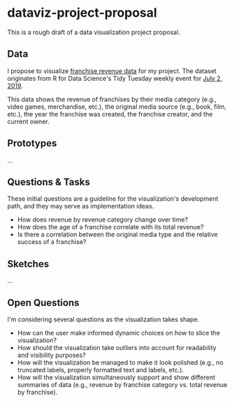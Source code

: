 # dataviz-project-proposal
This is a rough draft of a data visualization project proposal.

## Data
I propose to visualize [franchise revenue data](https://gist.github.com/vwm/1598b47bed8c5ecdd18dea2fb52680f4/#file-readme-md) for my project.  The dataset originates from R for Data Science's Tidy Tuesday weekly event for [July 2, 2019](https://github.com/rfordatascience/tidytuesday/tree/master/data/2019/2019-07-02).

This data shows the revenue of franchises by their media category (e.g., video games, merchandise, etc.), the original media source (e.g., book, film, etc.), the year the franchise was created, the franchise creator, and the current owner.

## Prototypes
...

## Questions & Tasks
These initial questions are a guideline for the visualization's development path, and they may serve as implementation ideas.
* How does revenue by revenue category change over time?
* How does the age of a franchise correlate with its total revenue?
* Is there a correlation between the original media type and the relative success of a franchise?

## Sketches
...

## Open Questions
I'm considering several questions as the visualization takes shape.
* How can the user make informed dynamic choices on how to slice the visualization?
* How should the visualization take outliers into account for readability and visibility purposes?
* How will the visualization be managed to make it look polished (e.g., no truncated labels, properly formatted text and labels, etc.).
* How will the visualization simultaneously support and show different summaries of data (e.g., revenue by franchise category vs. total revenue by franchise).
